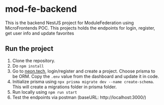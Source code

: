 # mod-fe-backend
This is the backend NestJS project for ModuleFederation using MicroFrontends POC. This projects holds the endpoints for login, register, get user info and update favorites

## Run the project
1. Clone the repository.
2. Do `npm install`
3. Go to [neon.tech](https://neon.tech), login/register and create a project. Choose prisma to be ORM. Copy the `.env` value from the dashboard and update it in code.
4. Initialize prisma using `npx prisma migrate dev --name create-schema`. This will create a migrations folder in prisma folder.
5. Run locally using `npm run start`
6. Test the endpoints via postman (baseURL: http://localhost:3000/)